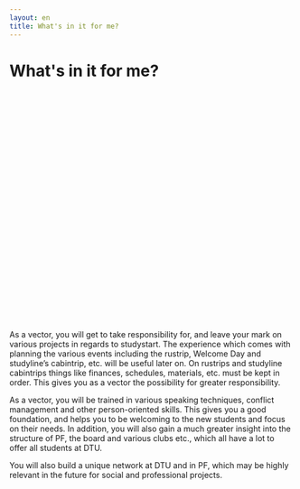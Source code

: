 ```yaml
---
layout: en
title: What's in it for me?
---
```

<h1>What's in it for me?</h1>

<div id="poster-image" style="margin: auto; height: 410px; width: 410px; background-image: url('/static/img/hvadgordetformigSommer23.gif');">
</div>

<p>
As a vector, you will get to take responsibility for, and leave your mark on various projects in regards to studystart. The experience which comes with planning the various events including the rustrip, Welcome Day and studyline’s cabintrip, etc. will be useful later on. On rustrips and studyline cabintrips things like finances, schedules, materials, etc. must be kept in order. This gives you as a vector the possibility for greater responsibility.
</p>

<p>
As a vector, you will be trained in various speaking techniques, conflict management and other person-oriented skills. This gives you a good foundation, and helps you to be welcoming to the new students and focus on their needs. In addition, you will also gain a much greater insight into the structure of PF, the board and various clubs etc., which all have a lot to offer all students at DTU.
</p>

<p>
You will also build a unique network at DTU and in PF, which may be highly relevant in the future for social and professional projects.
</p>







